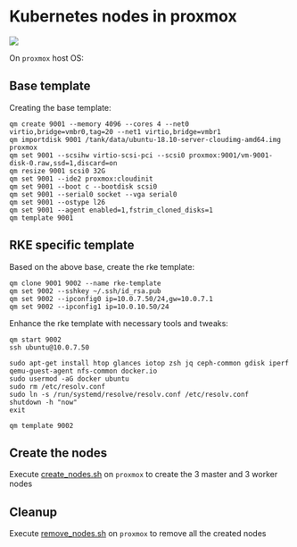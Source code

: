 # Kubernetes nodes in proxmox

![](https://i.imgur.com/O4e6ev0.png)

On `proxmox` host OS:

## Base template

Creating the base template:

```shell
qm create 9001 --memory 4096 --cores 4 --net0 virtio,bridge=vmbr0,tag=20 --net1 virtio,bridge=vmbr1
qm importdisk 9001 /tank/data/ubuntu-18.10-server-cloudimg-amd64.img proxmox
qm set 9001 --scsihw virtio-scsi-pci --scsi0 proxmox:9001/vm-9001-disk-0.raw,ssd=1,discard=on
qm resize 9001 scsi0 32G
qm set 9001 --ide2 proxmox:cloudinit
qm set 9001 --boot c --bootdisk scsi0
qm set 9001 --serial0 socket --vga serial0
qm set 9001 --ostype l26
qm set 9001 --agent enabled=1,fstrim_cloned_disks=1
qm template 9001
```

## RKE specific template

Based on the above base, create the rke template:

```shell
qm clone 9001 9002 --name rke-template
qm set 9002 --sshkey ~/.ssh/id_rsa.pub
qm set 9002 --ipconfig0 ip=10.0.7.50/24,gw=10.0.7.1
qm set 9002 --ipconfig1 ip=10.0.10.50/24
```

Enhance the rke template with necessary tools and tweaks:

```shell
qm start 9002
ssh ubuntu@10.0.7.50

sudo apt-get install htop glances iotop zsh jq ceph-common gdisk iperf qemu-guest-agent nfs-common docker.io
sudo usermod -aG docker ubuntu
sudo rm /etc/resolv.conf
sudo ln -s /run/systemd/resolve/resolv.conf /etc/resolv.conf
shutdown -h "now"
exit

qm template 9002
```

## Create the nodes

Execute [create_nodes.sh](create_nodes.sh) on `proxmox` to create the 3 master and 3 worker nodes

## Cleanup

Execute [remove_nodes.sh](remove_nodes.sh) on `proxmox` to remove all the created nodes
